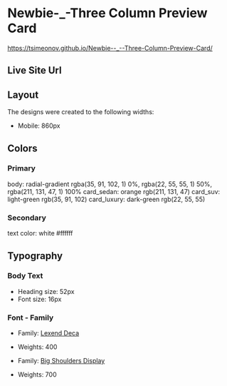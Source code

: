 # Newbie-\_-Three Column Preview Card

https://tsimeonov.github.io/Newbie--_--Three-Column-Preview-Card/

## Live Site Url 


## Layout

The designs were created to the following widths:

- Mobile: 860px

## Colors

### Primary

body: radial-gradient rgba(35, 91, 102, 1) 0%, rgba(22, 55, 55, 1) 50%, rgba(211, 131, 47, 1) 100%
card_sedan: orange rgb(211, 131, 47)
card_suv: light-green rgb(35, 91, 102)
card_luxury: dark-green rgb(22, 55, 55)

### Secondary

text color: white #ffffff

## Typography

### Body Text

- Heading size: 52px
- Font size: 16px

### Font - Family

- Family: [Lexend Deca](https://fonts.google.com/specimen/Lexend+Deca)
- Weights: 400

- Family: [Big Shoulders Display](https://fonts.google.com/specimen/Big+Shoulders+Display)
- Weights: 700
